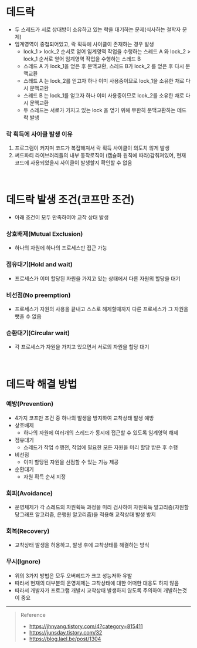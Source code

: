 # 데드락
* 두 스레드가 서로 상대방이 소유하고 있는 락을 대기하는 문제(식사하는 철학자 문제)
* 임계영역이 중첩되어있고, 락 획득에 사이클이 존재하는 경우 발생
   * lock_1 > lock_2 순서로 얻어 임계영역 작업을 수행하는 스레드 A 와 lock_2 > lock_1 순서로 얻어 임계영역 작업을 수행하는 스레드 B
   * 스레드 A 가 lock_1을 얻은 후 문맥교환, 스레드 B가 lock_2 를 얻은 후 다시 문맥교환
   * 스레드 A 는 lock_2를 얻고자 하나 이미 사용중이므로 lock_1을 소유한 채로 다시 문맥교환
   * 스레드 B 는 lock_1를 얻고자 하나 이미 사용중이므로 lcok_2를 소유한 채로 다시 문맥교환
   * 두 스레드는 서로가 가지고 있는 lock 을 얻기 위해 무한히 문맥교환하는 데드락 발생

### 락 획득에 사이클 발생 이유
1. 프로그램이 커지며 코드가 복잡해져서 락 획득 사이클이 의도치 않게 발생
2. 써드파티 라이브러리들의 내부 동작로직이 (캡슐화 원칙에 따라)감춰져있어, 현재 코드에 사용되었을시 사이클이 발생할지 확인할 수 없음

<br>

# 데드락 발생 조건(코프만 조건)
* 아래 조건이 모두 만족하여야 교착 상태 발생

### 상호배제(Mutual Exclusion)
* 하나의 자원에 하나의 프로세스만 접근 가능

### 점유대기(Hold and wait)
* 프로세스가 이미 할당된 자원을 가지고 있는 상태에서 다른 자원의 할당을 대기

### 비선점(No preemption)
* 프로세스가 자원의 사용을 끝내고 스스로 해제할때까지 다른 프로세스가 그 자원을 뺏을 수 없음

### 순환대기(Circular wait)
* 각 프로세스가 자원을 가지고 있으면서 서로의 자원을 할당 대기

<br>

# 데드락 해결 방법	
### 예방(Prevention)
* 4가지 코프만 조건 중 하나의 발생을 방지하여 교착상태 발생 예방
* 상호배제
	* 하나의 자원에 여러개의 스레드가 동시에 접근할 수 있도록 임계영역 해제
* 점유대기
	* 스레드가 작업 수행전, 작업에 필요한 모든 자원을 미리 할당 받은 후 수행 
* 비선점
	* 이미 할당된 자원을 선점할 수 있는 기능 제공
* 순환대기
	* 자원 획득 순서 지정

### 회피(Avoidance)
* 운영체제가 각 스레드의 자원획득 과정을 미리 검사하여 자원획득 알고리즘(자원할당그래프 알고리즘, 은행원 알고리즘)을 적용해 교착상태 발생 방지

### 회복(Recovery)
* 교착상태 발생을 허용하고, 발생 후에 교착상태를 해결하는 방식

### 무시(Ignore)
* 위의 3가지 방법은 모두 오버헤드가 크고 성능저하 유발
* 따라서 현재의 대부분의 운영체제는 교착상태에 대한 어떠한 대응도 하지 않음
* 따라서 개발자가 프로그램 개발시 교착상태 발생하지 않도록 주의하여 개발하는것이 중요

***
> Reference
> * https://jhnyang.tistory.com/4?category=815411
> * https://junsday.tistory.com/32
> * https://blog.lael.be/post/1304